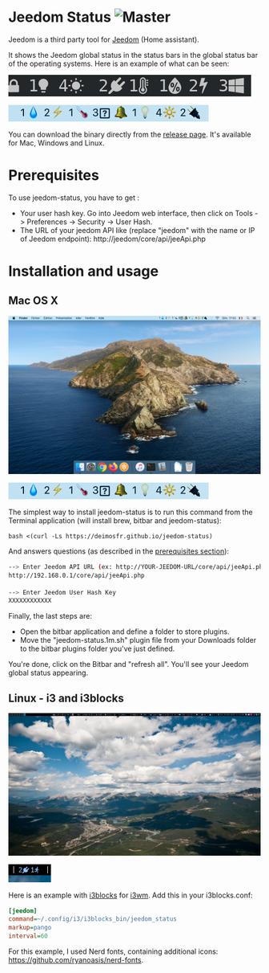 # Jeedom Status ![Master](https://github.com/deimosfr/jeedom-status/workflows/Push/badge.svg?branch=master)

Jeedom is a third party tool for [Jeedom](https://jeedom.com/) (Home assistant).

It shows the Jeedom global status in the status bars in the global status bar of the operating systems. Here is an example of what can be seen:

![all_output](assets/output_all.png)

![i3_output](assets/mac_output.png)

You can download the binary directly from the [release page](https://github.com/deimosfr/jeedom-status/releases). It's available for Mac, Windows and Linux.

# Prerequisites

To use jeedom-status, you have to get :
* Your user hash key. Go into Jeedom web interface, then click on Tools -> Preferences -> Security -> User Hash.
* The URL of your jeedom API like (replace "jeedom" with the name or IP of Jeedom endpoint): http://jeedom/core/api/jeeApi.php

# Installation and usage

## Mac OS X

![i3_desktop](assets/mac_desktop.png)

![i3_output](assets/mac_output.png)

The simplest way to install jeedom-status is to run this command from the Terminal application (will install brew, bitbar and jeedom-status):
```
bash <(curl -Ls https://deimosfr.github.io/jeedom-status)
```
And answers questions (as described in the [prerequisites section](#Prerequisites)):
```bash
--> Enter Jeedom API URL (ex: http://YOUR-JEEDOM-URL/core/api/jeeApi.php):
http://192.168.0.1/core/api/jeeApi.php

--> Enter Jeedom User Hash Key
XXXXXXXXXXXX
```

Finally, the last steps are:
* Open the bitbar application and define a folder to store plugins.
* Move the "jeedom-status.1m.sh" plugin file from your Downloads folder to the bitbar plugins folder you've just defined.

You're done, click on the Bitbar and "refresh all". You'll see your Jeedom global status appearing.

## Linux - i3 and i3blocks

![i3_desktop](assets/i3_desktop.png)

![i3_output](assets/i3_output.png)

Here is an example with [i3blocks](https://github.com/vivien/i3blocks) for [i3wm](https://i3wm.org/). Add this in your i3blocks.conf:

```ini
[jeedom]
command=~/.config/i3/i3blocks_bin/jeedom_status
markup=pango
interval=60
```

For this example, I used Nerd fonts, containing additional icons: https://github.com/ryanoasis/nerd-fonts.
